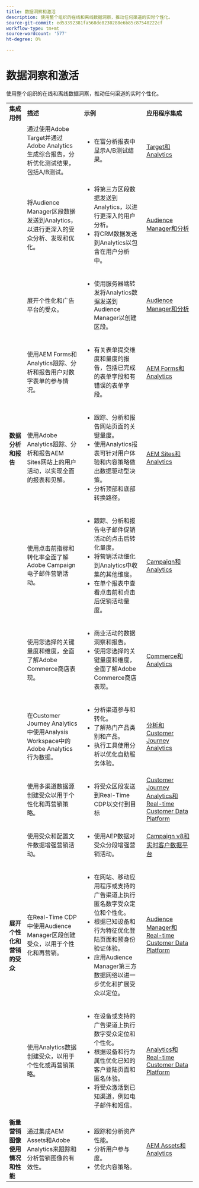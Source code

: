 ```yaml
---
title: 数据洞察和激活
description: 使用整个组织的在线和离线数据洞察，推动任何渠道的实时个性化。
source-git-commit: ed53392381fa568de8230288e6b85c87540222cf
workflow-type: tm+mt
source-wordcount: '577'
ht-degree: 0%

---
```



# 数据洞察和激活

使用整个组织的在线和离线数据洞察，推动任何渠道的实时个性化。

<table>

<!--  ROW 1  -->
<tr>
  <td><b>集成用例</b></td>
  <td><b>描述</b></td>
  <td><b>示例</b></td>
  <td><b>应用程序集成</b></td>
 </tr>

<!--  ROW 2  -->
<tr>
   <td rowspan="8"><b>数据分析和报告</b></td>

<!--  ROW 2a  -->
<td>通过使用Adobe Target并通过Adobe Analytics生成综合报告，分析优化测试结果，包括A/B测试。</td>
   <td><ul>
        <li>在富分析报表中显示A/B测试结果。</li>
       </ul></td>
   <td><a href="../integrations-between-applications/target/target-analytics.md" target="_blank" rel="noopener noreferrer">Target和Analytics</a></td>
  </tr>

<!--  ROW 2b  -->
<tr>
   <td>将Audience Manager区段数据发送到Analytics，以进行更深入的受众分析、发现和优化。</td>
    <td><ul>
        <li>将第三方区段数据发送到Analytics，以进行更深入的用户分析。</li>
        <li>将CRM数据发送到Analytics以包含在用户分析中。</li>
       </ul></td>
   <td><a href="../integrations-between-applications/aam/aam-analytics.md" target="_blank" rel="noopener noreferrer">Audience Manager和分析</a></td>
 </tr>

<!--  ROW 2c -->
<tr>
   <td>展开个性化和广告平台的受众。</td>
    <td><ul>
        <li>使用服务器端转发将Analytics数据发送到Audience Manager以创建区段。</li>
       </ul></td>
   <td><a href="../integrations-between-applications/aam/aam-analytics.md" target="_blank" rel="noopener noreferrer">Audience Manager和分析</a></td>
 </tr>

<!--  ROW 2d  -->
<tr>
   <td>使用AEM Forms和Analytics跟踪、分析和报告用户对数字表单的参与情况。 </td>
   <td><ul>
        <li>有关表单提交维度和量度的报告，包括已完成的表单字段和有错误的表单字段。</li>
       </ul></td>
   <td><a href="../integrations-between-applications/experience-manager/experience-manager-analytics.md" target="_blank" rel="noopener noreferrer">AEM Forms和Analytics</a></td>
 </tr>

<!--  ROW 2e  -->
<tr>
   <td>使用Adobe Analytics跟踪、分析和报告AEM Sites网站上的用户活动，以实现全面的报表和见解。</td>
   <td><ul>
        <li>跟踪、分析和报告网站页面的关键量度。</li>
        <li>使用Analytics报表可针对用户体验和内容策略做出数据驱动型决策。</li>
        <li>分析顶部和底部转换路径。</li>
       </ul></td>
   <td><a href="../integrations-between-applications/experience-manager/experience-manager-analytics.md" target="_blank" rel="noopener noreferrer">AEM Sites和Analytics</a></td>
 </tr>

<!--  ROW 2f  -->
<tr>
   <td>使用点击前指标和转化率全面了解Adobe Campaign电子邮件营销活动。</td>
   <td><ul>
        <li>跟踪、分析和报告电子邮件促销活动的点击后转化量度。</li>
        <li>将营销活动细化到Analytics中收集的其他维度。</li>
        <li>在单个报表中查看点击前和点击后促销活动量度。</li>
       </ul></td>
   <td><a href="../integrations-between-applications/campaign/campaign-analytics.md" target="_blank" rel="noopener noreferrer">Campaign和Analytics</a></td>
 </tr>

<!--  ROW 2g  -->
<tr>
   <td>使用您选择的关键量度和维度，全面了解Adobe Commerce商店表现。</td>
   <td><ul>
        <li>商业活动的数据洞察和报告。</li>
        <li>使用您选择的关键量度和维度，全面了解Adobe Commerce商店表现。</li>
       </ul></td>
   <td><a href="../integrations-between-applications/commerce/commerce-analytics.md" target="_blank" rel="noopener noreferrer">Commerce和Analytics</a></td>
 </tr>

<!--  ROW 2h  -->
<tr>
   <td>在Customer Journey Analytics中使用Analysis Workspace中的Adobe Analytics行为数据。</td>
   <td><ul>
        <li>分析渠道参与和转化。</li>
        <li>了解热门产品类别和产品。</li>
        <li>执行工具使用分析以优化自助服务体验。</li>
       </ul></td>
   <td><a href="../integrations-between-applications/analytics/analytics-customer-journey-analytics.md" target="_blank" rel="noopener noreferrer">分析和Customer Journey Analytics</a></td>
 </tr>


<!--  Row 3  -->
<tr>
  <td rowspan="5"><b>展开个性化和营销的受众</b></td>
 </tr>

<!--  ROW 3a  -->
<tr>
  <td>使用多渠道数据源创建受众以用于个性化和再营销策略。</td>
  <td><ul><li>将受众区段发送到Real-Time CDP以交付到目标</li>
     </ul></td>
  <td><a href="../integrations-between-applications/rtcdp/rtcdp-cja.md" target="_blank" rel="noopener noreferrer">Customer Journey Analytics和Real-time Customer Data Platform</a></td>
 </tr>

<!--  ROW 3c  -->
<tr>
  <td>使用受众和配置文件数据增强营销活动。</td>
  <td><ul>
        <li>使用AEP数据对受众分段增强营销活动。</li>
      </ul></td>
   <td><a href="../integrations-between-applications/campaign/campaign-rtcdp.md">Campaign v8和实时客户数据平台</a></td>
 </tr>

<!--  ROW 3d  -->
<tr>
  <td>在Real-Time CDP中使用Audience Manager区段创建受众，以用于个性化和再营销。</td>
  <td><ul>
        <li>在网站、移动应用程序或支持的广告渠道上执行匿名数字受众定位和个性化。</li>
        <li>根据已知设备和行为特征优化登陆页面和预身份验证体验。</li>
        <li>应用Audience Manager第三方数据网络以进一步优化和扩展受众以定位。</li>
      </ul></td>
  <td><a href="../integrations-between-applications/aam/aam-rtcdp.md" target="_blank" rel="noopener noreferrer">Audience Manager和Real-time Customer Data Platform</a></td>
 </tr>

<!--  ROW 3e  -->
<td>使用Analytics数据创建受众，以用于个性化或再营销策略。</td>
   <td><ul><li>在设备或支持的广告渠道上执行数字受众定位和个性化。</li>
           <li>根据设备和行为属性优化已知的客户登陆页面和匿名体验。</li>
           <li>将受众激活到已知渠道，例如电子邮件和短信。</li>
        </ul></td>
   <td><a href="../integrations-between-applications/analytics/analytics-rtcdp.md" target="_blank" rel="noopener noreferrer">Analytics和Real-time Customer Data Platform</a></td>


<!--  ROW 4  -->
<tr>
   <td><b>衡量营销图像使用情况和性能</b></td>
   <td>通过集成AEM Assets和Adobe Analytics来跟踪和分析营销图像的有效性。</td>
   <td><ul><li>跟踪和分析资产性能。</li>
           <li>分析用户参与度。</li>
           <li>优化内容策略。</li>
        </ul></td>
   <td><a href="../integrations-between-applications/experience-manager/experience-manager-analytics.md" target="_blank" rel="noopener noreferrer">AEM Assets和Analytics</a></td>
 </tr>
 </table>
